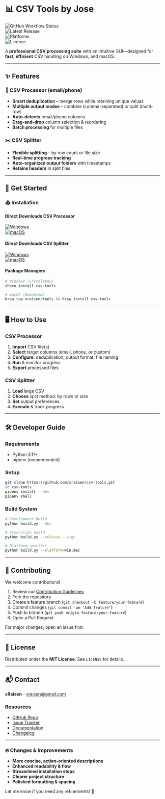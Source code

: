 # 📊 CSV Tools by Jose 

![GitHub Workflow Status](https://img.shields.io/github/actions/workflow/status/xraisen/csv-tools/main.yml?style=for-the-badge)  
![Latest Release](https://img.shields.io/github/v/release/xraisen/csv-tools?style=for-the-badge)  
![Platforms](https://img.shields.io/badge/platforms-Windows%20|%20macOS%20-lightgrey?style=for-the-badge)  
![License](https://img.shields.io/badge/license-MIT-blue?style=for-the-badge)  

A **professional CSV processing suite** with an intuitive GUI—designed for **fast, efficient** CSV handling on Windows, and macOS.  

---

## ✨ Features  

### 🔧 CSV Processor  (email/phone)
- **Smart deduplication** – merge rows while retaining unique values  
- **Multiple output modes** – combine (comma-separated) or split (multi-row)  
- **Auto-detects** email/phone columns  
- **Drag-and-drop** column selection & reordering  
- **Batch processing** for multiple files  

### ✂️ CSV Splitter  
- **Flexible splitting** – by row count or file size  
- **Real-time progress tracking**  
- **Auto-organized output folders** with timestamps  
- **Retains headers** in split files  

---

## 🚀 Get Started  

### 📥 Installation  

#### Direct Downloads CSV Processor 
[![Windows](https://img.shields.io/badge/Windows-EXE-blue?logo=windows&style=for-the-badge)](https://github.com/xraisen/CSV-Tools/releases/download/release/csvprocessor.exe)  
[![macOS](https://img.shields.io/badge/macOS-DMG-silver?logo=apple&style=for-the-badge)](https://github.com/xraisen/CSV-Tools/releases/download/release/csvprocessor)  

#### Direct Downloads CSV Splitter
[![Windows](https://img.shields.io/badge/Windows-EXE-blue?logo=windows&style=for-the-badge)](https://github.com/xraisen/CSV-Tools/releases/download/release/csvsplitter.exe)  
[![macOS](https://img.shields.io/badge/macOS-DMG-silver?logo=apple&style=for-the-badge)](https://github.com/xraisen/CSV-Tools/releases/download/release/csvsplitter)  

#### Package Managers  
```powershell
# Windows (Chocolatey)
choco install csv-tools

# macOS (Homebrew)
brew tap xraisen/tools && brew install csv-tools

```  

---

## 🖥️ How to Use  

### CSV Processor  
1. **Import** CSV file(s)  
2. **Select** target columns (email, phone, or custom)  
3. **Configure**: deduplication, output format, file naming  
4. **Run** & monitor progress  
5. **Export** processed files  

### CSV Splitter  
1. **Load** large CSV  
2. **Choose** split method: by rows or size  
3. **Set** output preferences  
4. **Execute** & track progress  

---

## 🛠️ Developer Guide  

### Requirements  
- Python 3.11+  
- pipenv (recommended)  

### Setup  
```bash
git clone https://github.com/xraisen/csv-tools.git
cd csv-tools
pipenv install --dev
pipenv shell
```  

### Build System  
```bash
# Development build
python build.py --dev

# Production build
python build.py --release --sign

# Platform-specific
python build.py --platform=win,mac
```  

---

## 🤝 Contributing  

We welcome contributions!  

1. Review our [Contribution Guidelines](CONTRIBUTING.md)  
2. Fork the repository  
3. Create a feature branch (`git checkout -b feature/your-feature`)  
4. Commit changes (`git commit -am 'Add feature'`)  
5. Push to branch (`git push origin feature/your-feature`)  
6. Open a Pull Request  

For major changes, open an issue first.  

---

## 📜 License  

Distributed under the **MIT License**. See `LICENSE` for details.  

---

## 📬 Contact  

**xRaisen** - xraisen@gmail.com  

### Resources  
- [GitHub Repo](https://github.com/xraisen/csv-tools)  
- [Issue Tracker](https://github.com/xraisen/csv-tools/issues)  
- [Documentation](https://github.com/xraisen/csv-tools/wiki)  
- [Changelog](https://github.com/xraisen/csv-tools/releases)  

---

### 🔥 Changes & Improvements  
- **More concise, action-oriented descriptions**  
- **Enhanced readability & flow**  
- **Streamlined installation steps**  
- **Clearer project structure**  
- **Polished formatting & spacing**  

Let me know if you need any refinements! 🚀
